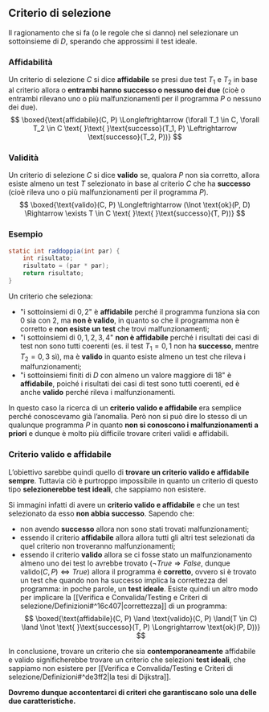 ## Criterio di selezione

Il ragionamento che si fa (o le regole che si danno) nel selezionare un sottoinsieme di $D$, sperando che approssimi il test ideale.

### Affidabilità

Un criterio di selezione $C$ si dice **affidabile** se presi due test $T_1$ e $T_2$ in base al criterio allora o **entrambi hanno successo o nessuno dei due** (cioè o entrambi rilevano uno o più malfunzionamenti per il programma $P$ o nessuno dei due).
$$
\boxed{\text{affidabile}(C, P) \Longleftrightarrow (\forall T_1 \in C, \forall T_2 \in C \text{ }\text{ }\text{successo}(T_1, P) \Leftrightarrow \text{successo}(T_2, P))}
$$


### Validità

Un criterio di selezione $C$ si dice **valido** se, qualora $P$ non sia corretto, allora esiste almeno un test $T$ selezionato in base al criterio $C$ che ha **successo** (cioè rileva uno o più malfunzionamenti per il programma $P$).
$$
\boxed{\text{valido}(C, P) \Longleftrightarrow (\lnot \text{ok}(P, D) \Rightarrow \exists T \in C \text{ }\text{ }\text{successo}(T, P))}
$$


### Esempio

```java
static int raddoppia(int par) {
    int risultato;
    risultato = (par * par);
    return risultato;
}
```

Un criterio che seleziona:
- "i sottoinsiemi di $0, 2$" è **affidabile** perché il programma funziona sia con $0$ sia con $2$, ma **non è valido**, in quanto so che il programma non è corretto e **non esiste un test** che trovi malfunzionamenti;
- "i sottoinsiemi di $0, 1, 2, 3, 4$" **non è affidabile** perché i risultati dei casi di test non sono tutti coerenti (es. il test $T_1 = 0,1$ non ha **successo**, mentre $T_2 = 0, 3$ sì), ma è **valido** in quanto esiste almeno un test che rileva i malfunzionamenti;
- "i sottoinsiemi finiti di $D$ con almeno un valore maggiore di $18$" è **affidabile**, poiché i risultati dei casi di test sono tutti coerenti, ed è anche **valido** perché rileva i malfunzionamenti.

In questo caso la ricerca di un **criterio valido e affidabile** era semplice perché conoscevamo già l’anomalia. Però non si può dire lo stesso di un qualunque programma $P$ in quanto **non si conoscono i malfunzionamenti a priori** e dunque è molto più difficile trovare criteri validi e affidabili.

### Criterio valido e affidabile

L’obiettivo sarebbe quindi quello di **trovare un criterio valido e affidabile sempre**. Tuttavia ciò è purtroppo impossibile in quanto un criterio di questo tipo **selezionerebbe test ideali**, che sappiamo non esistere.

Si immagini infatti di avere un **criterio valido e affidabile** e che un test selezionato da esso **non abbia successo**. Sapendo che:
- non avendo **successo** allora non sono stati trovati malfunzionamenti;
- essendo il criterio **affidabile** allora allora tutti gli altri test selezionati da quel criterio non troveranno malfunzionamenti;
- essendo il criterio **valido** allora se ci fosse stato un malfunzionamento almeno uno dei test lo avrebbe trovato ($\lnot True \Rightarrow False$, dunque $\text{valido}(C, P) \Leftrightarrow True$)
allora il programma è **corretto**, ovvero si è trovato un test che quando non ha successo implica la correttezza del programma: in poche parole, un **test ideale**. Esiste quindi un altro modo per implicare la [[Verifica e Convalida/Testing e Criteri di selezione/Definizioni#^16c407|correttezza]] di un programma:
$$
\boxed{\text{affidabile}(C, P) \land \text{valido}(C, P) \land(T \in C) \land \lnot \text{ }\text{successo}(T, P) \Longrightarrow \text{ok}(P, D))}
$$

In conclusione, trovare un criterio che sia **contemporaneamente** affidabile e valido significherebbe trovare un criterio che selezioni **test ideali**, che sappiamo non esistere per [[Verifica e Convalida/Testing e Criteri di selezione/Definizioni#^de3ff2|la tesi di Dijkstra]]. 

**Dovremo dunque accontentarci di criteri che garantiscano solo una delle due caratteristiche.**